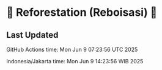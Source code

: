 
# 🌳 Reforestation (Reboisasi) 🌲

## Last Updated

GitHub Actions time: Mon Jun  9 07:23:56 UTC 2025

Indonesia/Jakarta time: Mon Jun  9 14:23:56 WIB 2025
